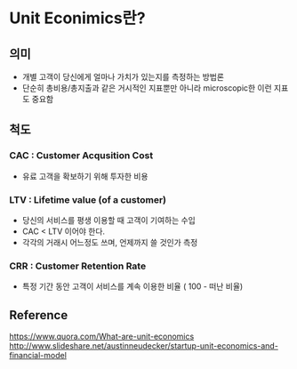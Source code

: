 # Unit Econimics란?

## 의미
- 개별 고객이 당신에게 얼마나 가치가 있는지를 측정하는 방법론
- 단순히 총비용/총지출과 같은 거시적인 지표뿐만 아니라 microscopic한 이런 지표도 중요함

## 척도
### CAC : Customer Acqusition Cost
- 유료 고객을 확보하기 위해 투자한 비용

### LTV : Lifetime value (of a customer)
- 당신의 서비스를 평생 이용할 때 고객이 기여하는 수입
- CAC < LTV 이어야 한다.
- 각각의 거래시 어느정도 쓰며, 언제까지 쓸 것인가 측정

### CRR : Customer Retention Rate
- 특정 기간 동안 고객이 서비스를 계속 이용한 비율 ( 100 - 떠난 비율)

## Reference
https://www.quora.com/What-are-unit-economics
http://www.slideshare.net/austinneudecker/startup-unit-economics-and-financial-model
